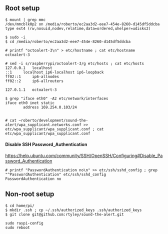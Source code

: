 ## Root setup

```
$ mount | grep mmc
/dev/mmcblk0p2 on /media/roberto/ec2aa3d2-eee7-454e-8260-d145df5ddcba type ext4 (rw,nosuid,nodev,relatime,data=ordered,uhelper=udisks2)

$ sudo -i
$ cd /media/roberto/ec2aa3d2-eee7-454e-8260-d145df5ddcba

# printf "octoalert-3\n" > etc/hostname ; cat etc/hostname
octoalert-3

# sed -i s/raspberrypi/octoalert-3/g etc/hosts ; cat etc/hosts
127.0.0.1	localhost
::1		localhost ip6-localhost ip6-loopback
ff02::1		ip6-allnodes
ff02::2		ip6-allrouters

127.0.1.1	octoalert-3

$ grep "iface eth0" -A2 etc/network/interfaces
iface eth0 inet static
        address 169.254.0.103/24


# cat ~roberto/development/sound-the-alert/wpa_supplicant.networks.conf >> etc/wpa_supplicant/wpa_supplicant.conf ; cat etc/wpa_supplicant/wpa_supplicant.conf
```

#### Disable SSH Password_Authentication

https://help.ubuntu.com/community/SSH/OpenSSH/Configuring#Disable_Password_Authentication

```
# printf "PasswordAuthentication no\n" >> etc/ssh/sshd_config ; grep "^PasswordAuthentication" etc/ssh/sshd_config
PasswordAuthentication no
```

## Non-root setup

```
$ cd home/pi/
$ mkdir .ssh ; cp ~/.ssh/authorized_keys .ssh/authorized_keys
$ git clone git@github.com:rtyley/sound-the-alert.git
```


```
sudo raspi-config
sudo reboot
```

